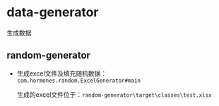 # data-generator
生成数据

## random-generator
- 生成excel文件及填充随机数据：`com.hormones.random.ExcelGenerator#main`
   
    生成的excel文件位于：`random-generator\target\classes\test.xlsx`
